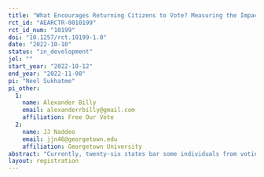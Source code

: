 ```yaml
---
title: "What Encourages Returning Citizens to Vote? Measuring the Impact of Different Forms of Voter Outreach in Washington"
rct_id: "AEARCTR-0010199"
rct_id_num: "10199"
doi: "10.1257/rct.10199-1.0"
date: "2022-10-10"
status: "in_development"
jel: ""
start_year: "2022-10-12"
end_year: "2022-11-08"
pi: "Neel Sukhatme"
pi_other:
  1:
    name: Alexander Billy
    email: alexanderrbilly@gmail.com
    affiliation: Free Our Vote
  2:
    name: JJ Naddeo
    email: jjn46@georgetown.edu
    affiliation: Georgetown University
abstract: "Currently, twenty-six states bar some individuals from voting, simply on the basis of their past felony convictions. On April 7, 2021, the State of Washington enacted law HB 1078, which fully restored voting rights to Washingtonians with past convictions upon release from prison. Despite this recent change in law, uncertainty for many potential beneficiaries about eligibility, paired with the fact that voting illegally in Washington can carry a punishment of up to 5 years of imprisonment and/or a $10,000 fine, may cause many individuals with prior felonies to not embrace their newly obtained opportunity to vote. Accordingly, voter turnout among this population can likely be bolstered by targeted information campaigns. This project aims to measure how outreach using social media impacts voter registration and turnout, among a population likely already treated with traditional mailers and other voter outreach efforts."
layout: registration
---
```


